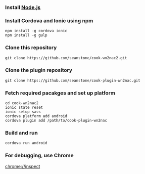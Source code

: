 ### Install [Node.js](https://nodejs.org/)

### Install Cordova and Ionic using npm
```
npm install -g cordova ionic
npm install -g gulp
```

### Clone this repository
```
git clone https://github.com/seanstone/cook-wn2nac2.git
```

### Clone the plugin repository
```
git clone https://github.com/seanstone/cook-plugin-wn2nac.git
```

### Fetch required pacakges and set up platform
```
cd cook-wn2nac2
ionic state reset
ionic setup sass
cordova platform add android
cordova plugin add /path/to/cook-plugin-wn2nac
```

### Build and run
```
cordova run android
```

### For debugging, use Chrome
[chrome://inspect](chrome://inspect)
